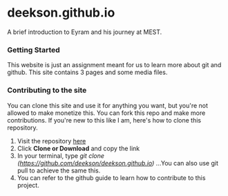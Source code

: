 # deekson.github.io

A brief introduction to Eyram and his journey at MEST. 

### Getting Started

This website is just an assignment meant for us to learn more about git and github. This site contains 3 pages and some media files. 

### Contributing to the site

You can clone this site and use it for anything you want, but you're not allowed to make monetize this. You can fork this repo and make more contributions. If you're new to this like I am, here's how to clone this repository. 

1. Visit the repository [here](https://github.com/deekson/deekson.github.io)
2. Click **Clone or Download** and copy the link
3. In your terminal, type *git clone (https://github.com/deekson/deekson.github.io)*
...You can also use git pull to achieve the same this. 
4. You can refer to the github guide to learn how to contribute to this project. 